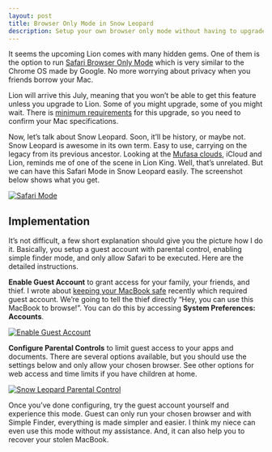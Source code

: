 ```yaml
---
layout: post
title: Browser Only Mode in Snow Leopard
description: Setup your own browser only mode without having to upgrade to Lion.
---
```

It seems the upcoming Lion comes with many hidden gems. One of them is the option to run [Safari Browser Only Mode][1] which is very similar to the Chrome OS made by Google. No more worrying about privacy when you friends borrow your Mac.

Lion will arrive this July, meaning that you won’t be able to get this feature unless you upgrade to Lion. Some of you might upgrade, some of you might wait. There is [minimum requirements][2] for this upgrade, so you need to confirm your Mac specifications.

Now, let’s talk about Snow Leopard. Soon, it’ll be history, or maybe not. Snow Leopard is awesome in its own term. Easy to use, carrying on the legacy from its previous ancestor. Looking at the [Mufasa clouds](http://www.google.com/search?q=mufasa+cloud), iCloud and Lion, reminds me of one of the scene in Lion King. Well, that’s unrelated. But we can have this Safari Mode in Snow Leopard easily. The screenshot below shows what you get.

[ ![Safari Mode][img2] ](http://images.sayzlim.net/2011/06/guest_finder.jpg "http://images.sayzlim.net/2011/06/guest_finder.jpg")

[img2]: http://images.sayzlim.net/2011/06/guest_finder.jpg "http://images.sayzlim.net/2011/06/guest_finder.jpg"

## Implementation

It’s not difficult, a few short explanation should give you the picture how I do it. Basically, you setup a guest account with parental control, enabling simple finder mode, and only allow Safari to be executed. Here are the detailed instructions.

**Enable Guest Account** to grant access for your family, your friends, and thief. I wrote about [keeping your MacBook safe][3] recently which required guest account. We’re going to tell the thief directly “Hey, you can use this MacBook to browse!”. You can do this by accessing **System Preferences: Accounts**.

[ ![Enable Guest Account][img1] ](http://images.sayzlim.net/2011/06/guest_enable.jpg "Enable Guest AccountEnable Guest Account")

[img1]: http://images.sayzlim.net/2011/06/guest_enable.jpg "Enable Guest AccountEnable Guest Account"

**Configure Parental Controls** to limit guest access to your apps and documents. There are several options available, but you should use the settings below and only allow your chosen browser. See other options for web access and time limits if you have children at home.

[ ![Snow Leopard Parental Control][img3] ](http://images.sayzlim.net/2011/06/guest_parental.jpg "Snow Leopard Parental Control")

[img3]: http://images.sayzlim.net/2011/06/guest_parental.jpg "Snow Leopard Parental Control"

Once you’ve done configuring, try the guest account yourself and experience this mode. Guest can only run your chosen browser and with Simple Finder, everything is made simpler and easier. I think my niece can even use this mode without my assistance. And,  it can also help you to recover your stolen MacBook.

[1]: http://www.macrumors.com/2011/06/12/mac-os-x-lion-can-run-in-chrome-os-like-browser-only-mode/ "Mac OS X Lion Can Run in Chrome OS-Like Browser Only Mode ..."
[2]: http://macs.about.com/od/macoperatingsystems/qt/Mac-Os-X-Lion-Preview-Mac-Os-X-Lion-Minimum-Requirements.htm "Mac OS X 10.7 Lion Minimum Requirements - Macs - About.com"
[3]: http://sayzlim.net/keep-your-macbook-safe/ "Keep Your MacBook Safe | Sayz Lim"